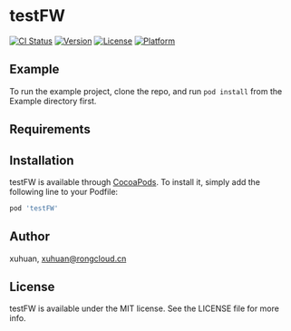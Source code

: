# testFW

[![CI Status](https://img.shields.io/travis/xuhuan/testFW.svg?style=flat)](https://travis-ci.org/xuhuan/testFW)
[![Version](https://img.shields.io/cocoapods/v/testFW.svg?style=flat)](https://cocoapods.org/pods/testFW)
[![License](https://img.shields.io/cocoapods/l/testFW.svg?style=flat)](https://cocoapods.org/pods/testFW)
[![Platform](https://img.shields.io/cocoapods/p/testFW.svg?style=flat)](https://cocoapods.org/pods/testFW)

## Example

To run the example project, clone the repo, and run `pod install` from the Example directory first.

## Requirements

## Installation

testFW is available through [CocoaPods](https://cocoapods.org). To install
it, simply add the following line to your Podfile:

```ruby
pod 'testFW'
```

## Author

xuhuan, xuhuan@rongcloud.cn

## License

testFW is available under the MIT license. See the LICENSE file for more info.
